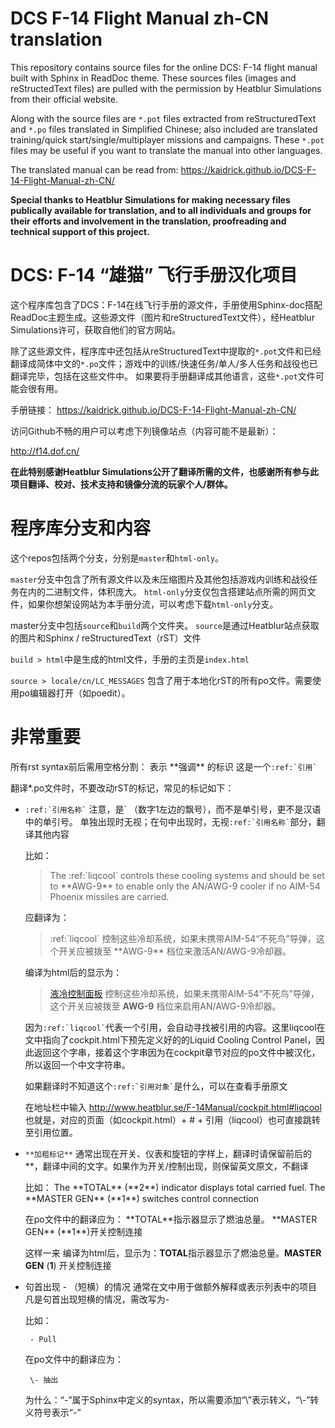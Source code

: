 # DCS F-14 Flight Manual zh-CN translation
This repository contains source files for the online DCS: F-14 flight manual built with Sphinx in ReadDoc theme. These sources files (images and reStructedText files) are pulled with the permission by Heatblur Simulations from their official website.

Along with the source files are `*.pot` files extracted from reStructuredText and `*.po` files translated in Simplified Chinese; also included are translated training/quick start/single/multiplayer missions and campaigns.
These `*.pot` files may be useful if you want to translate the manual into other languages.

The translated manual can be read from:
https://kaidrick.github.io/DCS-F-14-Flight-Manual-zh-CN/

**Special thanks to Heatblur Simulations for making necessary files publically available for translation, and to all individuals and groups for their efforts and involvement in the translation, proofreading and technical support of this project.**


# DCS: F-14 “雄猫” 飞行手册汉化项目
这个程序库包含了DCS：F-14在线飞行手册的源文件，手册使用Sphinx-doc搭配ReadDoc主题生成。这些源文件（图片和reStructuredText文件），经Heatblur Simulations许可，获取自他们的官方网站。

除了这些源文件，程序库中还包括从reStructuredText中提取的`*.pot`文件和已经翻译成简体中文的`*.po`文件；游戏中的训练/快速任务/单人/多人任务和战役也已翻译完毕，包括在这些文件中。
如果要将手册翻译成其他语言，这些`*.pot`文件可能会很有用。

手册链接：
https://kaidrick.github.io/DCS-F-14-Flight-Manual-zh-CN/


访问Github不畅的用户可以考虑下列镜像站点（内容可能不是最新）：

http://f14.dof.cn/


**在此特别感谢Heatblur Simulations公开了翻译所需的文件，也感谢所有参与此项目翻译、校对、技术支持和镜像分流的玩家个人/群体。**



# 程序库分支和内容

这个repos包括两个分支，分别是`master`和`html-only`。

`master`分支中包含了所有源文件以及未压缩图片及其他包括游戏内训练和战役任务在内的二进制文件，体积庞大。
`html-only`分支仅包含搭建站点所需的网页文件，如果你想架设网站为本手册分流，可以考虑下载`html-only`分支。

master分支中包括`source`和`build`两个文件夹。
`source`是通过Heatblur站点获取的图片和Sphinx / reStructuredText（rST）文件

`build > html`中是生成的html文件，手册的主页是`index.html`

`source > locale/cn/LC_MESSAGES` 包含了用于本地化rST的所有po文件。需要使用po编辑器打开（如poedit）。

# **非常重要**

所有rst syntax前后需用空格分割：
表示 \*\*强调\*\* 的标识
这是一个``` :ref:`引用` ```

翻译*.po文件时，不要改动rST的标记，常见的标记如下：
* ``` :ref:`引用名称` ```
  注意，是\` （数字1左边的飘号），而不是单引号，更不是汉语中的单引号。
  单独出现时无视；在句中出现时，无视``` :ref:`引用名称` ```部分，翻译其他内容
  
    比如：
  
    > The :ref:\`liqcool\` controls these cooling systems and should be set to \*\*AWG-9\*\* to enable only the AN/AWG-9 cooler if no AIM-54 Phoenix missiles are carried.
    
    应翻译为：
    
    > :ref:\`liqcool\` 控制这些冷却系统，如果未携带AIM-54“不死鸟”导弹，这个开关应被拨至 \*\*AWG-9\*\* 档位来激活AN/AWG-9冷却器。

    编译为html后的显示为：
    
    > [液冷控制面板](README.md) 控制这些冷却系统，如果未携带AIM-54“不死鸟”导弹，这个开关应被拨至 **AWG-9** 档位来启用AN/AWG-9冷却器。
    
    
    因为``` :ref:`liqcool` ```代表一个引用，会自动寻找被引用的内容。这里liqcool在文中指向了cockpit.html下预先定义好的的Liquid Cooling Control Panel，因此返回这个字串，接着这个字串因为在cockpit章节对应的po文件中被汉化，所以返回一个中文字符串。
    
    如果翻译时不知道这个``` :ref:`引用对象` ```是什么，可以在查看手册原文
    
    在地址栏中输入
    http://www.heatblur.se/F-14Manual/cockpit.html#liqcool
    也就是，对应的页面（如cockpit.html）+ # + 引用（liqcool）也可直接跳转至引用位置。


* ```**加粗标记**```
  通常出现在开关、仪表和旋钮的字样上，翻译时请保留前后的\*\*，翻译中间的文字。如果作为开关/控制出现，则保留英文原文，不翻译
  
    比如：
      The \*\*TOTAL\*\* (\*\*2\*\*) indicator displays total carried fuel.
      The \*\*MASTER GEN\*\* (\*\*1\*\*) switches control connection
      
  在po文件中的翻译应为：
      \*\*TOTAL\*\*指示器显示了燃油总量。
      \*\*MASTER GEN\*\* (\*\*1\*\*)开关控制连接
      
  这样一来 编译为html后，显示为：**TOTAL**指示器显示了燃油总量。**MASTER GEN** (**1**) 开关控制连接


* 句首出现 - （短横）的情况
  通常在文中用于做额外解释或表示列表中的项目
  凡是句首出现短横的情况，需改写为\-
  
    比如：
    
       - Pull
      
    在po文件中的翻译应为：
    
       \- 抽出
      
    为什么：“-”属于Sphinx中定义的syntax，所以需要添加“\”表示转义，“\\-”转义符号表示“-”
